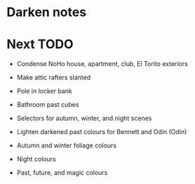 # Darken notes

# Next TODO
* Condense NoHo house, apartment, club, El Torito exteriors
* Make attic rafters slanted
* Pole in locker bank
* Bathroom past cubes

* Selectors for autumn, winter, and night scenes

* Lighten darkened past colours for Bennett and Odin (Odin)
* Autumn and winter foliage colours
* Night colours
* Past, future, and magic colours